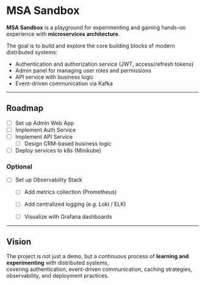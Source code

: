 # MSA Sandbox

**MSA Sandbox** is a playground for experimenting and gaining hands-on experience with **microservices architecture**.

The goal is to build and explore the core building blocks of modern distributed systems:

- Authentication and authorization service (JWT, access/refresh tokens)
- Admin panel for managing user roles and permissions
- API service with business logic
- Event-driven communication via Kafka

---

## Roadmap

- [ ] Set up Admin Web App
- [ ] Implement Auth Service
- [ ] Implement API Service
    - [ ] Design CRM-based business logic
- [ ] Deploy services to k8s (Minikube)

### Optional
- [ ] Set up Observability Stack
    - [ ] Add metrics collection (Prometheus)
    - [ ] Add centralized logging (e.g. Loki / ELK)
    - [ ] Visualize with Grafana dashboards


---

## Vision

The project is not just a demo, but a continuous process of **learning and experimenting** with distributed systems,  
covering authentication, event-driven communication, caching strategies, observability, and deployment practices.
